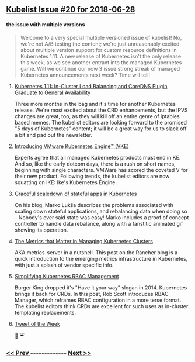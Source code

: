 ## [Kubelist Issue #20 for 2018-06-28](https://kubelist.com/issue/20)

#### the issue with multiple versions

> Welcome to a very special multiple versioned issue of kubelist! No, we&#39;re not A/B testing the content; we&#39;re just unreasonably excited about multiple version support for custom resource definitions in Kubernetes 1.11. A new release of Kubernetes isn&#39;t the only release this week, as we see another entrant into the managed Kubernetes game. Will we continue our now 3 issue strong streak of managed Kubernetes announcements next week? Time will tell! 

1. [Kubernetes 1.11: In-Cluster Load Balancing and CoreDNS Plugin Graduate to General Availability](https://kubernetes.io/blog/2018/06/27/kubernetes-1.11-release-announcement/)

    Three more months in the bag and it's time for another Kubernetes release. We're most excited about the CRD enhancements, but the IPVS changes are great, too, as they will kill off an entire genre of iptables based memes. The kubelist editors are looking forward to the promised "5 days of Kubernetes" content; it will be a great way for us to slack off a bit and pad out the newsletter.
1. [Introducing VMware Kubernetes Engine™ (VKE)](https://blogs.vmware.com/cloudnative/2018/06/26/introducing-vmware-kubernetes-engine-vke/)

    Experts agree that all managed Kubernetes products must end in KE. And so, like the early dotcom days, there is a rush on short names, beginning with single characters. VMWare has scored the coveted V for their new product. Following trends, the kubelist editors are now squatting on IKE: Ike's Kubernetes Engine.
1. [Graceful scaledown of stateful apps in Kubernetes](https://medium.com/@marko.luksa/graceful-scaledown-of-stateful-apps-in-kubernetes-2205fc556ba9)

    On his blog, Marko Lukša describes the problems associated with scaling down stateful applications, and rebalancing data when doing so - Nobody's ever said state was easy! Marko includes a proof of concept controller to handle data rebalance, along with a fanstitic animated gif showing its operation.
1. [The Metrics that Matter in Managing Kubernetes Clusters](https://rancher.com/blog/2018/measuring-metrics-that-matter-in-kubernetes-clusters/)

    AKA metrics-server in a nutshell. This post on the Rancher blog is a quick introduction to the emerging metrics infrastructure in Kubernetes, with just a splash of vendor specific info.
1. [Simplifying Kubernetes RBAC Management](https://medium.com/uptime-99/simplifying-kubernetes-rbac-management-66938c67265c)

    Burger King dropped it's "Have it your way" slogan in 2014. Kubernetes brings it back for CRDs. In this post, Rob Scott introduces RBAC Manager, which reframes RBAC configuration in a more terse format. The kubelist editors think CRDs are excellent for such uses as in-cluster templating replacements.
1. [Tweet of the Week](https://twitter.com/readkubelist/status/1010906835862290433)

    👃
☔️

### [ << Prev ](kubelist-19.md) ------------- [ Next >> ](kubelist-21.md)